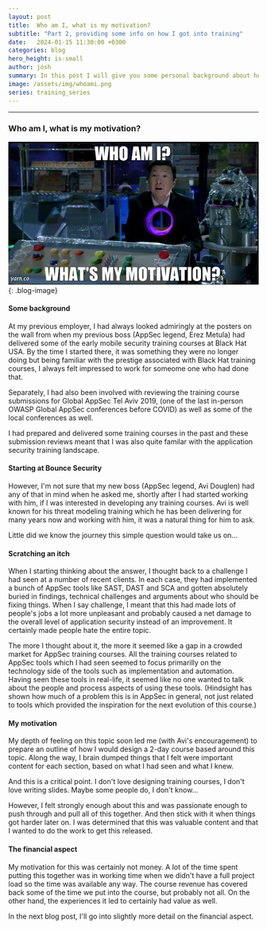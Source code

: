 ```yaml
---
layout: post
title:  Who am I, what is my motivation?
subtitle: "Part 2, providing some info on how I got into training"
date:   2024-01-15 11:30:00 +0300
categories: blog
hero_height: is-small
author: josh
summary: In this post I will give you some personal background about how I got into this journey and why. Hopefully it will put some of the later chapters in perspective and also help you understand the motivation you might need to do this.
image: /assets/img/whoami.png
series: training_series
---
```


---

### Who am I, what is my motivation?

![image](/assets/img/whoami.png){: .blog-image}

#### Some background

At my previous employer, I had always looked admiringly at the posters on the wall from when my previous boss (AppSec legend, Erez Metula) had delivered some of the early mobile security training courses at Black Hat USA. By the time I started there, it was something they were no longer doing but being familiar with the prestige associated with Black Hat training courses, I always felt impressed to work for someome one who had done that.

Separately, I had also been involved with reviewing the training course submissions for Global AppSec Tel Aviv 2019, (one of the last in-person OWASP Global AppSec conferences before COVID) as well as some of the local conferences as well. 

I had prepared and delivered some training courses in the past and these submission reviews meant that I was also quite familar with the application security training landscape.

#### Starting at Bounce Security

However, I'm not sure that my new boss (AppSec legend, Avi Douglen) had any of that in mind when he asked me, shortly after I had started working with him, if I was interested in developing any training courses. Avi is well known for his threat modeling training which he has been delivering for many years now and working with him, it was a natural thing for him to ask.

Little did we know the journey this simple question would take us on...

#### Scratching an itch

When I starting thinking about the answer, I thought back to a challenge I had seen at a number of recent clients. In each case, they had implemented a bunch of AppSec tools like SAST, DAST and SCA and gotten absolutely buried in findings, technical challenges and arguments about who should be fixing things. When I say challenge, I meant that this had made lots of people's jobs a lot more unpleasant and probably caused a net damage to the overall level of application security instead of an improvement. It certainly made people hate the entire topic.

The more I thought about it, the more it seemed like a gap in a crowded market for AppSec training courses. All the training courses related to AppSec tools which I had seen seemed to focus primarilly on the technology side of the tools such as implementation and automation. Having seen these tools in real-life, it seemed like no one wanted to talk about the people and process aspects of using these tools. (Hindsight has shown how much of a problem this is in AppSec in general, not just related to tools which provided the inspiration for the next evolution of this course.)

#### My motivation

My depth of feeling on this topic soon led me (with Avi's encouragement) to prepare an outline of how I would design a 2-day course based around this topic. Along the way, I brain dumped things that I felt were important content for each section, based on what I had seen and what I knew.

And this is a critical point. I don't love designing training courses, I don't love writing slides. Maybe some people do, I don't know...  

However, I felt strongly enough about this and was passionate enough to push through and pull all of this together. And then stick with it when things got harder later on. I was determined that this was valuable content and that I wanted to do the work to get this released.

#### The financial aspect

My motivation for this was certainly not money. A lot of the time spent putting this together was in working time when we didn't have a full project load so the time was available any way. The course revenue has covered back some of the time we put into the course, but probably not all. On the other hand, the experiences it led to certainly had value as well.

In the next blog post, I'll go into slightly more detail on the financial aspect.
